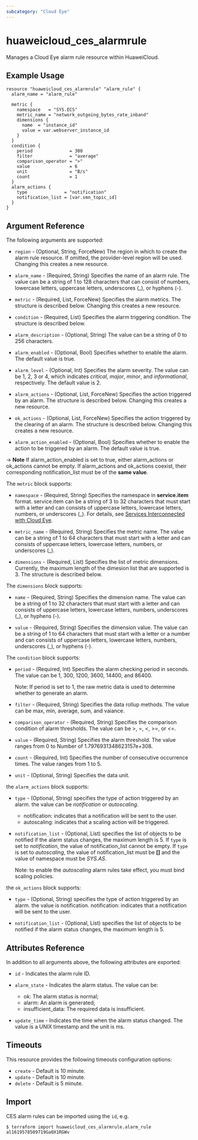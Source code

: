 ```yaml
---
subcategory: "Cloud Eye"
---
```


# huaweicloud\_ces\_alarmrule

Manages a Cloud Eye alarm rule resource within HuaweiCloud.

## Example Usage

```hcl
resource "huaweicloud_ces_alarmrule" "alarm_rule" {
  alarm_name = "alarm_rule"

  metric {
    namespace   = "SYS.ECS"
    metric_name = "network_outgoing_bytes_rate_inband"
    dimensions {
      name  = "instance_id"
      value = var.webserver_instance_id
    }
  }
  condition {
    period              = 300
    filter              = "average"
    comparison_operator = ">"
    value               = 6
    unit                = "B/s"
    count               = 1
  }
  alarm_actions {
    type              = "notification"
    notification_list = [var.smn_topic_id]
  }
}
```

## Argument Reference

The following arguments are supported:

* `region` - (Optional, String, ForceNew) The region in which to create the alarm rule resource.
    If omitted, the provider-level region will be used. Changing this creates a new resource.

* `alarm_name` - (Required, String) Specifies the name of an alarm rule. The value can
    be a string of 1 to 128 characters that can consist of numbers, lowercase letters,
    uppercase letters, underscores (_), or hyphens (-).

* `metric` - (Required, List, ForceNew) Specifies the alarm metrics. The structure is described
    below. Changing this creates a new resource.

* `condition` - (Required, List) Specifies the alarm triggering condition. The structure
    is described below.

* `alarm_description` - (Optional, String) The value can be a string of 0 to 256 characters.

* `alarm_enabled` - (Optional, Bool) Specifies whether to enable the alarm. The default
    value is true.

* `alarm_level` - (Optional, Int) Specifies the alarm severity. The value can be 1, 2, 3 or 4,
    which indicates *critical*, *major*, *minor*, and *informational*, respectively.
    The default value is 2.

* `alarm_actions` - (Optional, List, ForceNew) Specifies the action triggered by an alarm. The
    structure is described below. Changing this creates a new resource.

* `ok_actions` - (Optional, List, ForceNew) Specifies the action triggered by the clearing of
    an alarm. The structure is described below. Changing this creates a new resource.

* `alarm_action_enabled` - (Optional, Bool) Specifies whether to enable the action
    to be triggered by an alarm. The default value is true.

-> **Note** If alarm_action_enabled is set to true, either alarm_actions or
    ok_actions cannot be empty. If alarm_actions and ok_actions coexist, their
    corresponding notification_list must be of the **same value**.

The `metric` block supports:

* `namespace` - (Required, String) Specifies the namespace in **service.item** format.
    service.item can be a string of 3 to 32 characters that must start with a letter and
    can consists of uppercase letters, lowercase letters, numbers, or underscores (_).
    For details, see [Services Interconnected with Cloud Eye](https://support.huaweicloud.com/intl/en-us/api-ces/ces_03_0059.html).

* `metric_name` - (Required, String) Specifies the metric name. The value can be a string
    of 1 to 64 characters that must start with a letter and can consists of uppercase
    letters, lowercase letters, numbers, or underscores (_).

* `dimensions` - (Required, List) Specifies the list of metric dimensions. Currently,
    the maximum length of the dimesion list that are supported is 3. The structure
    is described below.

The `dimensions` block supports:

* `name` - (Required, String) Specifies the dimension name. The value can be a string
    of 1 to 32 characters that must start with a letter and can consists of uppercase
    letters, lowercase letters, numbers, underscores (_), or hyphens (-).

* `value` - (Required, String) Specifies the dimension value. The value can be a string
    of 1 to 64 characters that must start with a letter or a number and can consists
    of uppercase letters, lowercase letters, numbers, underscores (_), or hyphens (-).

The `condition` block supports:

* `period` - (Required, Int) Specifies the alarm checking period in seconds. The
    value can be 1, 300, 1200, 3600, 14400, and 86400.

    Note: If period is set to 1, the raw metric data is used to determine
    whether to generate an alarm.

* `filter` - (Required, String) Specifies the data rollup methods. The value can be
    max, min, average, sum, and vaiance.

* `comparison_operator` - (Required, String) Specifies the comparison condition of alarm
    thresholds. The value can be >, =, <, >=, or <=.

* `value` - (Required, String) Specifies the alarm threshold. The value ranges from
    0 to Number of 1.7976931348623157e+308.

* `count` - (Required, Int) Specifies the number of consecutive occurrence times.
    The value ranges from 1 to 5.

* `unit` - (Optional, String) Specifies the data unit.

the `alarm_actions` block supports:

* `type` - (Optional, String) specifies the type of action triggered by an alarm. the
    value can be *notification* or *autoscaling*.
    - notification: indicates that a notification will be sent to the user.
    - autoscaling: indicates that a scaling action will be triggered.

* `notification_list` - (Optional, List) specifies the list of objects to be notified
    if the alarm status changes, the maximum length is 5.
    If `type` is set to *notification*, the value of notification_list cannot be empty.
    If `type` is set to *autoscaling*, the value of notification_list must be **[]**
    and the value of namespace must be *SYS.AS*.

    Note: to enable the *autoscaling* alarm rules take effect, you must bind scaling
    policies.

the `ok_actions` block supports:

* `type` - (Optional, String) specifies the type of action triggered by an alarm. the
    value is notification.
    notification: indicates that a notification will be sent to the user.

* `notification_list` - (Optional, List) specifies the list of objects to be notified
    if the alarm status changes, the maximum length is 5.

## Attributes Reference

In addition to all arguments above, the following attributes are exported:

* `id` - Indicates the alarm rule ID.

* `alarm_state` - Indicates the alarm status. The value can be:
    - ok: The alarm status is normal;
    - alarm: An alarm is generated;
    - insufficient_data: The required data is insufficient.

* `update_time` - Indicates the time when the alarm status changed.
    The value is a UNIX timestamp and the unit is ms.

## Timeouts
This resource provides the following timeouts configuration options:
- `create` - Default is 10 minute.
- `update` - Default is 10 minute.
- `delete` - Default is 5 minute.

## Import

CES alarm rules can be imported using the `id`, e.g.

```
$ terraform import huaweicloud_ces_alarmrule.alarm_rule al1619578509719Ga0X1RGWv
```
